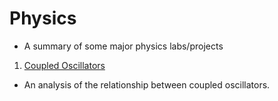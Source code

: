 # Physics
- A summary of some major physics labs/projects
1. [Coupled Oscillators](1_fourier_analysis)
- An analysis of the relationship between coupled oscillators.

